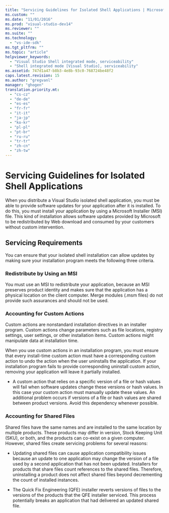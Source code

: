 ```yaml
---
title: "Servicing Guidelines for Isolated Shell Applications | Microsoft Docs"
ms.custom: ""
ms.date: "11/01/2016"
ms.prod: "visual-studio-dev14"
ms.reviewer: ""
ms.suite: ""
ms.technology: 
  - "vs-ide-sdk"
ms.tgt_pltfrm: ""
ms.topic: "article"
helpviewer_keywords: 
  - "Visual Studio Shell integrated mode, serviceability"
  - "Shell integrated mode [Visual Studio], serviceability"
ms.assetid: 747d1a47-b8b3-4e8b-93c0-768724be48f2
caps.latest.revision: 15
ms.author: "gregvanl"
manager: "ghogen"
translation.priority.mt: 
  - "cs-cz"
  - "de-de"
  - "es-es"
  - "fr-fr"
  - "it-it"
  - "ja-jp"
  - "ko-kr"
  - "pl-pl"
  - "pt-br"
  - "ru-ru"
  - "tr-tr"
  - "zh-cn"
  - "zh-tw"
---
```

# Servicing Guidelines for Isolated Shell Applications
When you distribute a Visual Studio isolated shell application, you must be able to provide software updates for your application after it is installed. To do this, you must install your application by using a Microsoft Installer (MSI) file. This kind of installation allows software updates provided by Microsoft to be redistributed by Web download and consumed by your customers without custom intervention.  
  
## Servicing Requirements  
 You can ensure that your isolated shell installation can allow updates by making sure your installation program meets the following three criteria.  
  
### Redistribute by Using an MSI  
 You must use an MSI to redistribute your application, because an MSI preserves product identity and makes sure that the application has a physical location on the client computer. Merge modules (.msm files) do not provide such assurances and should not be used.  
  
### Accounting for Custom Actions  
 Custom actions are nonstandard installation directives in an installer program. Custom actions change parameters such as file locations, registry settings, user settings, or other installation items. Custom actions might manipulate data at installation time.  
  
 When you use custom actions in an installation program, you must ensure that every install-time custom action must have a corresponding custom action to undo the action when the user uninstalls the application. If your installation program fails to provide corresponding uninstall custom action, removing your application will leave it partially installed.  
  
-   A custom action that relies on a specific version of a file or hash values will fail when software updates change these versions or hash values. In this case your custom action must manually update these values. An additional problem occurs if versions of a file or hash values are shared between product versions. Avoid this dependency whenever possible.  
  
### Accounting for Shared Files  
 Shared files have the same names and are installed to the same location by multiple products. These products may differ in version, Stock Keeping Unit (SKU), or both, and the products can co-exist on a given computer. However, shared files create servicing problems for several reasons:  
  
-   Updating shared files can cause application compatibility issues because an update to one application may change the version of a file used by a second application that has not been updated. Installers for products that share files count references to the shared files. Therefore, uninstalling a product does not affect shared files beyond decrementing the count of installed instances.  
  
-   The Quick Fix Engineering (QFE) installer reverts versions of files to the versions of the products that the QFE installer serviced. This process potentially breaks an application that had delivered an updated shared file.
